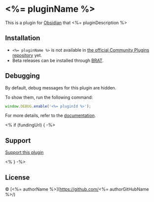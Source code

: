 # <%= pluginName %>

This is a plugin for [Obsidian](https://obsidian.md/) that <%= pluginDescription %>

## Installation

- `<%= pluginName %>` is not available in [the official Community Plugins repository](https://obsidian.md/plugins) yet.
- Beta releases can be installed through [BRAT](https://obsidian.md/plugins?id=obsidian42-brat).

## Debugging

By default, debug messages for this plugin are hidden.

To show them, run the following command:

```js
window.DEBUG.enable('<%= pluginId %>');
```

For more details, refer to the [documentation](https://github.com/mnaoumov/obsidian-dev-utils?tab=readme-ov-file#debugging).

<% if (fundingUrl) { -%>
## Support

<a href="<%= fundingUrl %>" target="_blank">Support this plugin</a>

<% } -%>
## License

© [<%= authorName %>](https://github.com/<%= authorGitHubName %>/)
